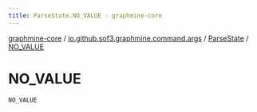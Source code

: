 ```yaml
---
title: ParseState.NO_VALUE - graphmine-core
---
```


[graphmine-core](../../index.html) / [io.github.sof3.graphmine.command.args](../index.html) / [ParseState](index.html) / [NO_VALUE](./-n-o_-v-a-l-u-e.html)

# NO_VALUE

`NO_VALUE`